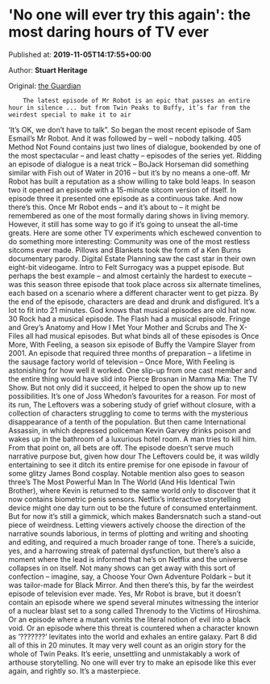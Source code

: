 
# 'No one will ever try this again': the most daring hours of TV ever

Published at: **2019-11-05T14:17:55+00:00**

Author: **Stuart Heritage**

Original: [the Guardian](https://www.theguardian.com/tv-and-radio/2019/nov/05/no-one-will-ever-try-this-again-the-most-daring-hours-of-tv-ever-twin-peaks-mr-robot)


        The latest episode of Mr Robot is an epic that passes an entire hour in silence ... but from Twin Peaks to Buffy, it’s far from the weirdest special to make it to air
      
‘It’s OK, we don’t have to talk”. So began the most recent episode of Sam Esmail’s Mr Robot. And it was followed by – well – nobody talking. 405 Method Not Found contains just two lines of dialogue, bookended by one of the most spectacular – and least chatty – episodes of the series yet.
Ridding an episode of dialogue is a neat trick – BoJack Horseman did something similar with Fish out of Water in 2016 – but it’s by no means a one-off. Mr Robot has built a reputation as a show willing to take bold leaps. In season two it opened an episode with a 15-minute sitcom version of itself. In episode three it presented one episode as a continuous take. And now there’s this. Once Mr Robot ends – and it’s about to – it might be remembered as one of the most formally daring shows in living memory. However, it still has some way to go if it’s going to unseat the all-time greats. Here are some other TV experiments which eschewed convention to do something more interesting:
Community was one of the most restless sitcoms ever made. Pillows and Blankets took the form of a Ken Burns documentary parody. Digital Estate Planning saw the cast star in their own eight-bit videogame. Intro to Felt Surrogacy was a puppet episode. But perhaps the best example – and almost certainly the hardest to execute – was this season three episode that took place across six alternate timelines, each based on a scenario where a different character went to get pizza. By the end of the episode, characters are dead and drunk and disfigured. It’s a lot to fit into 21 minutes.
God knows that musical episodes are old hat now. 30 Rock had a musical episode. The Flash had a musical episode. Fringe and Grey’s Anatomy and How I Met Your Mother and Scrubs and The X-Files all had musical episodes. But what binds all of these episodes is Once More, With Feeling, a season six episode of Buffy the Vampire Slayer from 2001. An episode that required three months of preparation – a lifetime in the sausage factory world of television – Once More, With Feeling is astonishing for how well it worked. One slip-up from one cast member and the entire thing would have slid into Pierce Brosnan in Mamma Mia: The TV Show. But not only did it succeed, it helped to open the show up to new possibilities. It’s one of Joss Whedon’s favourites for a reason.
For most of its run, The Leftovers was a sobering study of grief without closure, with a collection of characters struggling to come to terms with the mysterious disappearance of a tenth of the population. But then came International Assassin, in which depressed policeman Kevin Garvey drinks poison and wakes up in the bathroom of a luxurious hotel room. A man tries to kill him. From that point on, all bets are off. The episode doesn’t serve much narrative purpose but, given how dour The Leftovers could be, it was wildly entertaining to see it ditch its entire premise for one episode in favour of some glitzy James Bond cosplay. Notable mention also goes to season three’s The Most Powerful Man In The World (And His Identical Twin Brother), where Kevin is returned to the same world only to discover that it now contains biometric penis sensors.
Netflix’s interactive storytelling device might one day turn out to be the future of consumed entertainment. But for now it’s still a gimmick, which makes Bandersnatch such a stand-out piece of weirdness. Letting viewers actively choose the direction of the narrative sounds laborious, in terms of plotting and writing and shooting and editing, and required a much broader range of tone. There’s a suicide, yes, and a harrowing streak of paternal dysfunction, but there’s also a moment where the lead is informed that he’s on Netflix and the universe collapses in on itself. Not many shows can get away with this sort of confection – imagine, say, a Choose Your Own Adventure Poldark – but it was tailor-made for Black Mirror.
And then there’s this, by far the weirdest episode of television ever made. Yes, Mr Robot is brave, but it doesn’t contain an episode where we spend several minutes witnessing the interior of a nuclear blast set to a song called Threnody to the Victims of Hiroshima. Or an episode where a mutant vomits the literal notion of evil into a black void. Or an episode where this threat is countered when a character known as ‘???????’ levitates into the world and exhales an entire galaxy. Part 8 did all of this in 20 minutes. It may very well count as an origin story for the whole of Twin Peaks. It’s eerie, unsettling and unmistakably a work of arthouse storytelling. No one will ever try to make an episode like this ever again, and rightly so. It’s a masterpiece.
